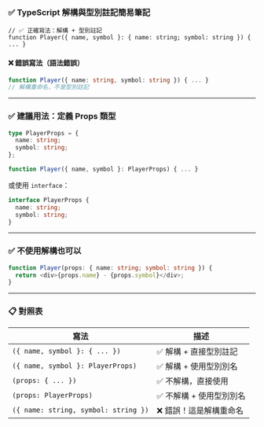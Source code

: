### ✅ TypeScript 解構與型別註記簡易筆記

```tsx
// ✅ 正確寫法：解構 + 型別註記
function Player({ name, symbol }: { name: string; symbol: string }) { ... }
```

#### ❌ 錯誤寫法（語法錯誤）
```ts
function Player({ name: string, symbol: string }) { ... }
// 解構重命名，不是型別註記
```

---

### ✅ 建議用法：定義 Props 類型

```ts
type PlayerProps = {
  name: string;
  symbol: string;
};

function Player({ name, symbol }: PlayerProps) { ... }
```

或使用 `interface`：
```ts
interface PlayerProps {
  name: string;
  symbol: string;
}
```

---

### ✅ 不使用解構也可以
```ts
function Player(props: { name: string; symbol: string }) {
  return <div>{props.name} - {props.symbol}</div>;
}
```

---

### 📋 對照表

| 寫法                                   | 描述                     |
|----------------------------------------|--------------------------|
| `({ name, symbol }: { ... })`          | ✅ 解構 + 直接型別註記  |
| `({ name, symbol }: PlayerProps)`      | ✅ 解構 + 使用型別別名  |
| `(props: { ... })`                     | ✅ 不解構，直接使用     |
| `(props: PlayerProps)`                 | ✅ 不解構 + 使用型別別名 |
| `({ name: string, symbol: string })`   | ❌ 錯誤！這是解構重命名 |